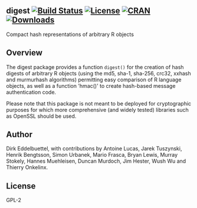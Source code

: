 ## digest [![Build Status](https://travis-ci.org/eddelbuettel/digest.svg)](https://travis-ci.org/eddelbuettel/digest) [![License](http://img.shields.io/badge/license-GPL--2-brightgreen.svg?style=flat)](http://www.gnu.org/licenses/gpl-2.0.html) [![CRAN](http://www.r-pkg.org/badges/version/digest)](http://cran.rstudio.com/package=digest) [![Downloads](http://cranlogs.r-pkg.org/badges/digest?color=brightgreen)](http://www.r-pkg.org/pkg/digest)

Compact hash representations of arbitrary R objects

## Overview

The digest package provides a function `digest()` for the 
creation of hash digests of arbitrary R objects (using the md5, sha-1, 
sha-256, crc32, xxhash and murmurhash algorithms) permitting easy comparison
of R language objects, as well as a function 'hmac()' to create hash-based
message authentication code.

Please note that this package is not meant to be deployed for 
cryptographic purposes for which more comprehensive (and widely 
tested) libraries such as OpenSSL should be used.

## Author

Dirk Eddelbuettel, with contributions by Antoine Lucas, Jarek Tuszynski,
Henrik Bengtsson, Simon Urbanek, Mario Frasca, Bryan Lewis, Murray Stokely,
Hannes Muehleisen, Duncan Murdoch, Jim Hester, Wush Wu and Thierry Onkelinx.

## License

GPL-2

